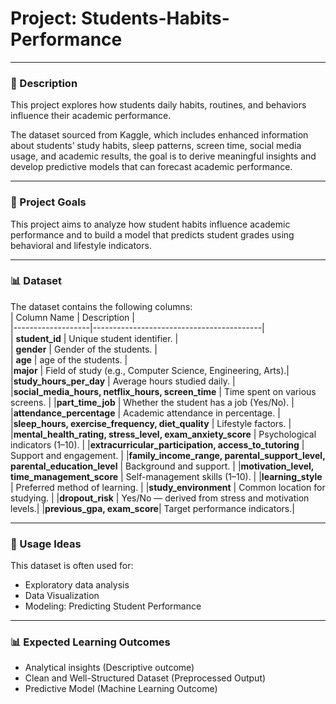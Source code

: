 # Project: Students-Habits-Performance

---

### 📘 Description

This project explores how students daily habits, routines, and behaviors influence their academic performance.

The dataset sourced from Kaggle, which includes enhanced information about students’ study habits, sleep patterns, screen time, social media usage, and academic results, the goal is to derive meaningful insights and develop predictive models that can forecast academic performance.

---

### 🧠 Project Goals
This project aims to analyze how student habits influence academic performance and to build a model that predicts student grades using behavioral and lifestyle indicators.
  
----

### 📊 **Dataset**  
The dataset contains the following columns:  
| Column Name      | Description                              |  
|-------------------|------------------------------------------|  
| **student_id**    | Unique student identifier.     |  
| **gender**        | Gender of the students.                 |  
| **age**           | age of the students.                    |  
|**major**          | Field of study (e.g., Computer Science, Engineering, Arts).|
|**study_hours_per_day** | Average hours studied daily. |
|**social_media_hours, netflix_hours, screen_time** | Time spent on various screens. |
|**part_time_job** | Whether the student has a job (Yes/No). |
|**attendance_percentage** | Academic attendance in percentage. |
|**sleep_hours, exercise_frequency, diet_quality** | Lifestyle factors. |
|**mental_health_rating, stress_level, exam_anxiety_score** | Psychological indicators (1–10). |
|**extracurricular_participation, access_to_tutoring** | Support and engagement. |
|**family_income_range, parental_support_level, parental_education_level** | Background and support. |
|**motivation_level, time_management_score** | Self-management skills (1–10). |
|**learning_style** | Preferred method of learning. |
|**study_environment** | Common location for studying. |
|**dropout_risk** | Yes/No — derived from stress and motivation levels.|
|**previous_gpa, exam_score**| Target performance indicators.|

---

### 📌 Usage Ideas
This dataset is often used for:

- Exploratory data analysis
- Data Visualization
- Modeling: Predicting Student Performance

---
### 📊 Expected Learning Outcomes
- Analytical insights (Descriptive outcome)
- Clean and Well-Structured Dataset (Preprocessed Output)
- Predictive Model (Machine Learning Outcome)

